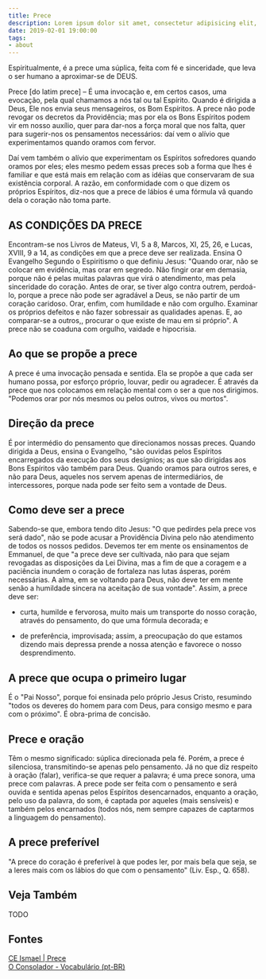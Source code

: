```yaml
---
title: Prece
description: Lorem ipsum dolor sit amet, consectetur adipisicing elit, sed do eiusmod tempor incididunt ut labore et dolore magna aliqua.  TODO
date: 2019-02-01 19:00:00
tags:
- about
---
```


Espiritualmente, é a prece uma súplica, feita com fé e sinceridade, que leva o
ser humano a aproximar-se de DEUS.

Prece [do latim prece] – É uma invocação e, em certos casos, uma evocação, pela
qual chamamos a nós tal ou tal Espírito. Quando é dirigida a Deus, Ele nos envia
seus mensageiros, os Bom Espíritos. A prece não pode revogar os decretos da
Providência; mas por ela os Bons Espíritos podem vir em nosso auxílio, quer para
dar-nos a força moral que nos falta, quer para sugerir-nos os pensamentos
necessários: daí vem o alívio que experimentamos quando oramos com fervor. 

Daí vem também o alívio que experimentam os Espíritos sofredores quando oramos
por eles; eles mesmo pedem essas preces sob a forma que lhes é familiar e que
está mais em relação com as idéias que conservaram de sua existência corporal. A
razão, em conformidade com o que dizem os próprios Espíritos, diz-nos que a
prece de lábios é uma fórmula vã quando dela o coração não toma parte.

## AS CONDIÇÕES DA PRECE
Encontram-se nos Livros de Mateus, VI, 5 a 8, Marcos, XI, 25, 26, e Lucas, XVIII, 9 a 14, as condições em que a prece deve ser realizada. Ensina O Evangelho Segundo o Espiritismo o que definiu Jesus: "Quando orar, não se colocar em evidência, mas orar em segredo. Não fingir orar em demasia, porque não é pelas muitas palavras que virá o atendimento, mas pela sinceridade do coração. Antes de orar, se tiver algo contra outrem, perdoá-lo, porque a prece não pode ser agradável a Deus, se não partir de um coração caridoso. Orar, enfim, com humildade e não com orgulho. Examinar os próprios defeitos e não fazer sobressair as qualidades apenas. E, ao comparar-se a outros,, procurar o que existe de mau em si próprio". A prece não se coaduna com orgulho, vaidade e hipocrisia.

## Ao que se propõe a prece
A prece é uma invocação pensada e sentida. Ela se propõe a que cada ser humano
possa, por esforço próprio, louvar, pedir ou agradecer. É através da prece que
nos colocamos em relação mental com o ser a que nos dirigimos. "Podemos orar por
nós mesmos ou pelos outros, vivos ou mortos".

## Direção da prece
É por intermédio do pensamento que direcionamos nossas preces. Quando dirigida a
Deus, ensina o Evangelho, "são ouvidas pelos Espíritos encarregados da execução
dos seus desígnios; as que são dirigidas aos Bons Espíritos vão também para
Deus. Quando oramos para outros seres, e não para Deus, aqueles nos servem
apenas de intermediários, de intercessores, porque nada pode ser feito sem a
vontade de Deus.

## Como deve ser a prece
Sabendo-se que, embora tendo dito Jesus: "O que pedirdes pela prece vos será
dado", não se pode acusar a Providência Divina pelo não atendimento de todos os
nossos pedidos. Devemos ter em mente os ensinamentos de Emmanuel, de que "a
prece deve ser cultivada, não para que sejam revogadas as disposições da Lei
Divina, mas a fim de que a coragem e a paciência inundem o coração de fortaleza
nas lutas ásperas, porém necessárias. A alma, em se voltando para Deus, não deve
ter em mente senão a humildade sincera na aceitação de sua vontade". Assim, a
prece deve ser:

* curta, humilde e fervorosa, muito mais um transporte do nosso coração, através
  do pensamento, do que uma fórmula decorada; e

* de preferência, improvisada; assim, a preocupação do que estamos dizendo mais
  depressa prende a nossa atenção e favorece o nosso desprendimento.

## A prece que ocupa o primeiro lugar
É o "Pai Nosso", porque foi ensinada pelo próprio Jesus Cristo, resumindo "todos
os deveres do homem para com Deus, para consigo mesmo e para com o próximo". É
obra-prima de concisão.

## Prece e oração
Têm o mesmo significado: súplica direcionada pela fé. Porém, a prece é
silenciosa, transmitindo-se apenas pelo pensamento. Já no que diz respeito à
oração (falar), verifica-se que requer a palavra; é uma prece sonora, uma prece
com palavras. A prece pode ser feita com o pensamento e será ouvida e sentida
apenas pelos Espíritos desencarnados, enquanto a oração, pelo uso da palavra, do
som, é captada por aqueles (mais sensíveis) e também pelos encarnados (todos
nós, nem sempre capazes de captarmos a linguagem do pensamento).

## A prece preferível
"A prece do coração é preferível à que podes ler, por mais bela que seja, se a
leres mais com os lábios do que com o pensamento" (Liv. Esp., Q. 658).


## Veja Também
TODO

## Fontes
[CE Ismael | Prece](https://www.ceismael.com.br/download/apostila/apost1.htm#PRECE)  
[O Consolador - Vocabulário (pt-BR)](http://www.oconsolador.com.br/linkfixo/vocabulario/principal.html)
